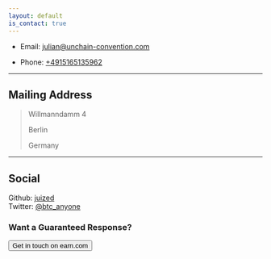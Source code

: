```yaml
---
layout: default
is_contact: true
---
```


* Email: [julian@unchain-convention.com](mailto:julian@unchain-convention.com)

* Phone: [+4915165135962](tel:+4915165135962)

---
## Mailing Address

> Willmanndamm 4
>
> Berlin
>
> Germany

---

## Social
Github: [juized](https://github.com/juized) <br>
Twitter: [@btc_anyone](https://twitter.com/Btc_anyone)

<div class="col-lg-4 col-md-5 col-sm-5 col-xs-12">
<h3>Want a Guaranteed Response?</h3>
<p>
<button type="button" class="btn btn-success" onclick="location.href='https://earn.com/juized/'">Get in touch on earn.com</button>
</p>
